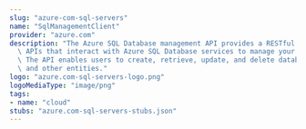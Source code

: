 ```yaml
---
slug: "azure-com-sql-servers"
name: "SqlManagementClient"
provider: "azure.com"
description: "The Azure SQL Database management API provides a RESTful set of web\
  \ APIs that interact with Azure SQL Database services to manage your databases.\
  \ The API enables users to create, retrieve, update, and delete databases, servers,\
  \ and other entities."
logo: "azure.com-sql-servers-logo.png"
logoMediaType: "image/png"
tags:
- name: "cloud"
stubs: "azure.com-sql-servers-stubs.json"
---
```

